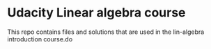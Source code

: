 # Udacity Linear algebra course
This repo contains files and solutions that are used in the lin-algebra introduction course.do
